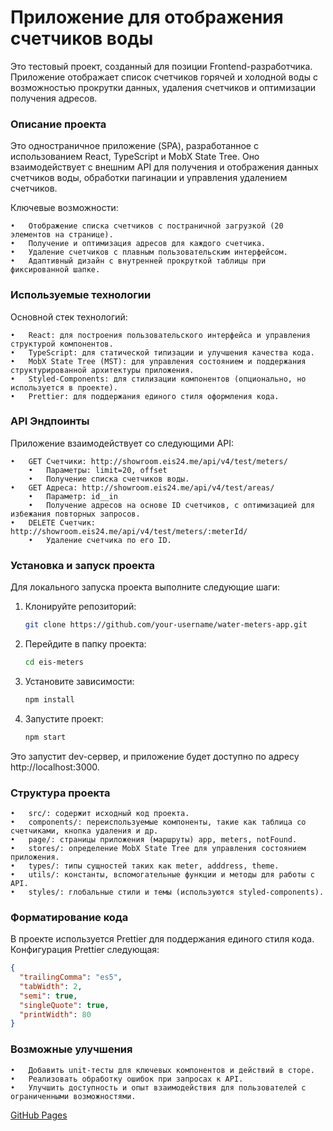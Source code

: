 # Приложение для отображения счетчиков воды

Это тестовый проект, созданный для позиции Frontend-разработчика. Приложение отображает список счетчиков горячей и холодной воды с возможностью прокрутки данных, удаления счетчиков и оптимизации получения адресов.

### Описание проекта

Это одностраничное приложение (SPA), разработанное с использованием React, TypeScript и MobX State Tree. Оно взаимодействует с внешним API для получения и отображения данных счетчиков воды, обработки пагинации и управления удалением счетчиков.

Ключевые возможности:

	•	Отображение списка счетчиков с постраничной загрузкой (20 элементов на странице).
	•	Получение и оптимизация адресов для каждого счетчика.
	•	Удаление счетчиков с плавным пользовательским интерфейсом.
	•	Адаптивный дизайн с внутренней прокруткой таблицы при фиксированной шапке.

### Используемые технологии

Основной стек технологий:

	•	React: для построения пользовательского интерфейса и управления структурой компонентов.
	•	TypeScript: для статической типизации и улучшения качества кода.
	•	MobX State Tree (MST): для управления состоянием и поддержания структурированной архитектуры приложения.
	•	Styled-Components: для стилизации компонентов (опционально, но используется в проекте).
	•	Prettier: для поддержания единого стиля оформления кода.

### API Эндпоинты

Приложение взаимодействует со следующими API:

	•	GET Счетчики: http://showroom.eis24.me/api/v4/test/meters/
	    •	Параметры: limit=20, offset
	    •	Получение списка счетчиков воды.
	•	GET Адреса: http://showroom.eis24.me/api/v4/test/areas/
	    •	Параметр: id__in
	    •	Получение адресов на основе ID счетчиков, с оптимизацией для избежания повторных запросов.
	•	DELETE Счетчик: http://showroom.eis24.me/api/v4/test/meters/:meterId/
	    •	Удаление счетчика по его ID.

### Установка и запуск проекта

Для локального запуска проекта выполните следующие шаги:

1. Клонируйте репозиторий:
    ```bash
    git clone https://github.com/your-username/water-meters-app.git
    ```
2. Перейдите в папку проекта:
    ```bash
    cd eis-meters
    ```
3. Установите зависимости:
    ```bash
    npm install
    ```
4. Запустите проект:
    ```bash
    npm start
    ```

Это запустит dev-сервер, и приложение будет доступно по адресу http://localhost:3000.

### Структура проекта

	•	src/: содержит исходный код проекта.
	•	components/: переиспользуемые компоненты, такие как таблица со счетчиками, кнопка удаления и др.
	•	page/: страницы приложения (маршруты) app, meters, notFound.
	•	stores/: определение MobX State Tree для управления состоянием приложения.
	•	types/: типы сущностей таких как meter, adddress, theme.
	•	utils/: константы, вспомогательные функции и методы для работы с API.
	•	styles/: глобальные стили и темы (используются styled-components).

### Форматирование кода

В проекте используется Prettier для поддержания единого стиля кода. Конфигурация Prettier следующая:

```json
{
  "trailingComma": "es5",
  "tabWidth": 2,
  "semi": true,
  "singleQuote": true,
  "printWidth": 80
}
```

### Возможные улучшения

	•	Добавить unit-тесты для ключевых компонентов и действий в сторе.
	•	Реализовать обработку ошибок при запросах к API.
	•	Улучшить доступность и опыт взаимодействия для пользователей с ограниченными возможностями.


[GitHub Pages](https://taashev.github.io/eis-meters/)
